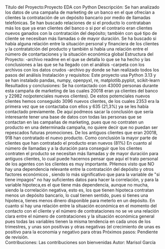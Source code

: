 Título del Proyecto:Proyecto EDA con Python
Descripción: Se han analizado los datos de una campaña de marketing de un banco en el que ofrecían a clientes la contratación de un depósito bancario por medio de llamadas telefónicas. Se han buscado relaciones de si el producto lo contrataban más los que ya eran clientes del banco o si por el contrario eran clientes nuevos ganados con la contratación del depósito; también con qué tipo de cliente se necesiban más llamadas o de mayor duración. Se ha buscado si había alguna relación entre la situación personal y financiera de los clientes y la contratatción del producto y también si había una relación entre el número de contartaciones y la situación económica global
Estructura del Proyecto:                                                                                                                                                                                                   -archivo readme en el que se detalla lo que se ha hecho y las conclusiones a las que se ha llegado con el análisis                                                                                                     -carpeta con los archivos con los datos crudos                                                                                                                                                                         -archivo py donde se han realizado todos los pasos del análisis
Instalación y requisitos:                                                                                                                                                                                             Este proyecto usa Python 3.13 y se han instalado pandas, numpy, openpyxl, re, matplotlib.pyplot, scikit-learn 
Resultados y conclusiones: Se ha contactado con 43000 personas durante esta campaña de marketing de las cuales 20018 eran ya clientes del banco y 22982 no(potenciales nuevos clientes). De estos potemciales nuevos clientes hemos conseguido 3096 nuevos clientes, de los cuales 2353 era la primera vez que se contactaba con ellos y 635 (21,3%) ya se les había contactado previamente. De aquí podmeos sacar la conclusión que sería interesante tener una base de datos con todas las personas que se contactan en las campañas de marketing, pues que no contraten un producto en una determinada campaña, no quiere decir que no puedan ser repescados futuras promociones. De los antiguos clientes que eran 20018, 918 han contratado el nuevo producto. Como conclusión la mayor parte de clientes que han contratado el producto eran nuevos (81%)                     En cuanto al número de llamadas y a la duración para conseguir que los clientes contraten el producto se necesitan más llamadas y de mayor duración para antiguos clientes, lo cual puede hacernos pensar que aquí el trato personal de los agentes con los clientes es muy importante.                                                                                                                                                PHemos visto que NO hay una dependencia relevante entre la contratación del depósito y  otros factores económicos , siendo lo más significativo que para la variable de "si tiene impagos" no hay suficientes datos  para hacer la correlación, y para la variable hipoteca,es el que tiene más dependencia, aunque no mucha, siendo la correlación negativa, esto es, los que tienen hipoteca contratan menos un depósito bancario, lo cual tienen sentido, pues si tienes una hipoteca, tienes menos dinero disponible para meterlo en un depósito.                                                                                                         En cuanto si hay una relación entre la situación económica en el momento del contacto con el cliente y el número de contrataciones no se ve una relación clara  entre el número de contrataciones y la situación económica general pues todas las variables tienen la misma tendencia en cada unos de los trimestres, y unas son positivas y otras negativas (el crecimiento de unas es positivo para la economia y negativo para otras
Próximos pasos: Pendiente de revisión.   
Contribuciones: Las contribuciones son bienvenidas
Autor: Marisol García


